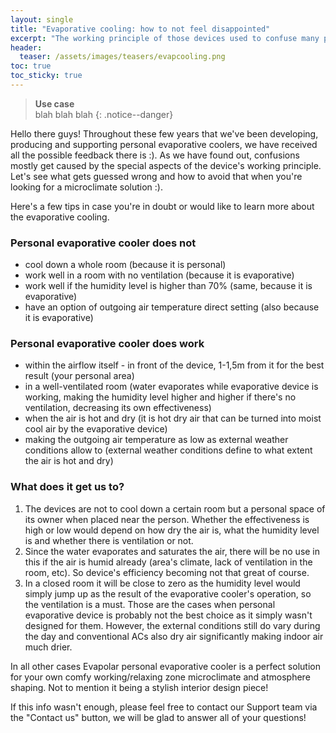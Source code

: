 ```yaml
---
layout: single
title: "Evaporative cooling: how to not feel disappointed"
excerpt: "The working principle of those devices used to confuse many people"
header:
  teaser: /assets/images/teasers/evapcooling.png
toc: true
toc_sticky: true
---
```


<!--
sidebar:
  - title: "Use case"
    text: "New customers and employees intro guide"
-->

>**Use case**<br>
>blah blah blah
{: .notice--danger}


Hello there guys! Throughout these few years that we've been developing, producing and supporting personal evaporative coolers, we have received all the possible feedback there is :). As we have found out, confusions mostly get caused by the special aspects of the device's working principle. Let's see what gets guessed wrong and how to avoid that when you're looking for a microclimate solution :).

Here's a few tips in case you're in doubt or would like to learn more about the evaporative cooling.

### Personal evaporative cooler does not

- cool down a whole room (because it is personal)
- work well in a room with no ventilation (because it is evaporative)
- work well if the humidity level is higher than 70% (same, because it is evaporative)
- have an option of outgoing air temperature direct setting (also because it is evaporative)

### Personal evaporative cooler does work

- within the airflow itself - in front of the device, 1-1,5m from it for the best result (your personal area)
- in a well-ventilated room (water evaporates while evaporative device is working, making the humidity level higher and higher if there's no ventilation, decreasing its own effectiveness)
- when the air is hot and dry (it is hot dry air that can be turned into moist cool air by the evaporative device)
- making the outgoing air temperature as low as external weather conditions allow to (external weather conditions define to what extent the air is hot and dry)

### What does it get us to?

1. The devices are not to cool down a certain room but a personal space of its owner when placed near the person. Whether the effectiveness is high or low would depend on how dry the air is, what the humidity level is and whether there is ventilation or not.
2. Since the water evaporates and saturates the air, there will be no use in this if the air is humid already (area's climate, lack of ventilation in the room, etc). So device's efficiency becoming not that great of course.
3. In a closed room it will be close to zero as the humidity level would simply jump up as the result of the evaporative cooler's operation, so the ventilation is a must.
Those are the cases when personal evaporative device is probably not the best choice as it simply wasn't designed for them. However, the external conditions still do vary during the day and conventional ACs also dry air significantly making indoor air much drier.

In all other cases Evapolar personal evaporative cooler is a perfect solution for your own comfy working/relaxing zone microclimate and atmosphere shaping. Not to mention it being a stylish interior design piece!

 

If this info wasn't enough, please feel free to contact our Support team via the "Contact us" button, we will be glad to answer all of your questions!

<!-- ## evaCHILL
For those of you who need the basic features. **evaCHILL** can be fully controlled with just one button and has 4 fan speeds. The water tank has blue LED lighting. Airflow direction is managed with the moveable front grille louvers. The handle allows for it to be conveniently carried around. 

 
## evaSMART
The world's first smart personal air conditioner, our **evaSMART**.  It features not only a stylish physical control panel but also a possibility to operate the device using <a href="">a mobile application</a> and <a href="">Smart Home environments integration</a>. **evaSMART** has a Night Mode and Sleep Timer. A bigger water tank lets the device work longer. 

## evaLIGHT plus
**evaLIGHT plus** is the re-developed evaLIGHT that was our very first product and the world's first evaporative personal air cooler (more info about their differences here: <a href="">evaLIGHT EV-1000 vs evaLIGHT plus EV-1500</a>). This model features full-spectrum LED lighting, a stylish control wheel, an informative round screen, and a removable water tank. For your convenience, both screen backlight and LED lighting can be turned off and dimmed for the night time bringing you a nice peaceful sleep.
-->